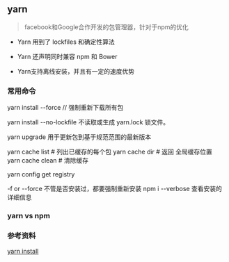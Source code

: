 ## yarn

  > facebook和Google合作开发的包管理器，针对于npm的优化

  * Yarn 用到了 lockfiles 和确定性算法

  * Yarn 还声明同时兼容 npm 和 Bower

  * Yarn支持离线安装，并且有一定的速度优势

### 常用命令

yarn install --force // 强制重新下载所有包

yarn install --no-lockfile  不读取或生成 yarn.lock 锁文件。

yarn upgrade 用于更新包到基于规范范围的最新版本

yarn cache list # 列出已缓存的每个包 
yarn cache dir # 返回 全局缓存位置 
yarn cache clean # 清除缓存

yarn config get registry

-f or --force   不管是否安装过，都要强制重新安装
  npm i --verbose   查看安装的详细信息

### yarn vs npm


### 参考资料

[yarn install](https://yarnpkg.com/lang/zh-hans/docs/cli/install/)